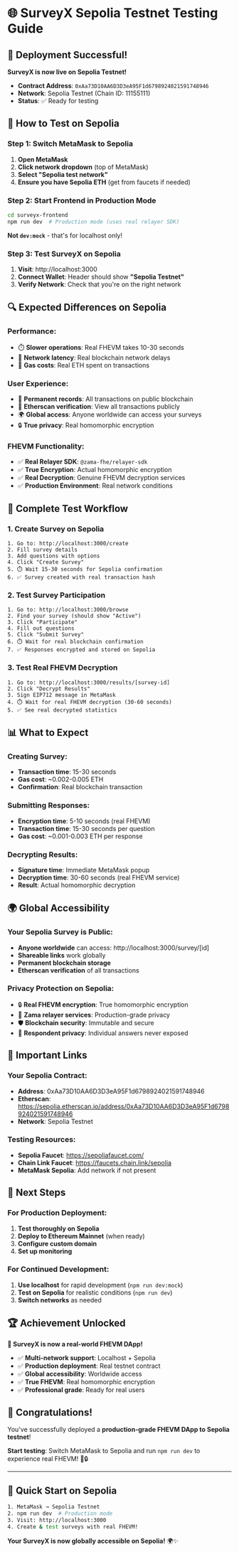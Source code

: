 # 🌐 SurveyX Sepolia Testnet Testing Guide

## 🎉 Deployment Successful!

**SurveyX is now live on Sepolia Testnet!**

- **Contract Address**: `0xAa73D10AA6D3D3eA95F1d6798924021591748946`
- **Network**: Sepolia Testnet (Chain ID: 11155111)
- **Status**: ✅ Ready for testing

## 🚀 How to Test on Sepolia

### Step 1: Switch MetaMask to Sepolia
1. **Open MetaMask**
2. **Click network dropdown** (top of MetaMask)
3. **Select "Sepolia test network"**
4. **Ensure you have Sepolia ETH** (get from faucets if needed)

### Step 2: Start Frontend in Production Mode
```bash
cd surveyx-frontend
npm run dev  # Production mode (uses real relayer SDK)
```

**Not `dev:mock`** - that's for localhost only!

### Step 3: Test SurveyX on Sepolia
1. **Visit**: http://localhost:3000
2. **Connect Wallet**: Header should show **"Sepolia Testnet"**
3. **Verify Network**: Check that you're on the right network

## 🔍 Expected Differences on Sepolia

### **Performance**:
- ⏱️ **Slower operations**: Real FHEVM takes 10-30 seconds
- 📶 **Network latency**: Real blockchain network delays
- 💸 **Gas costs**: Real ETH spent on transactions

### **User Experience**:
- 🔗 **Permanent records**: All transactions on public blockchain
- 📱 **Etherscan verification**: View all transactions publicly
- 🌍 **Global access**: Anyone worldwide can access your surveys
- 🔒 **True privacy**: Real homomorphic encryption

### **FHEVM Functionality**:
- ✅ **Real Relayer SDK**: `@zama-fhe/relayer-sdk`
- ✅ **True Encryption**: Actual homomorphic encryption
- ✅ **Real Decryption**: Genuine FHEVM decryption services
- ✅ **Production Environment**: Real network conditions

## 🧪 Complete Test Workflow

### **1. Create Survey on Sepolia**
```
1. Go to: http://localhost:3000/create
2. Fill survey details
3. Add questions with options
4. Click "Create Survey"
5. ⏱️ Wait 15-30 seconds for Sepolia confirmation
6. ✅ Survey created with real transaction hash
```

### **2. Test Survey Participation**
```
1. Go to: http://localhost:3000/browse
2. Find your survey (should show "Active")
3. Click "Participate"
4. Fill out questions
5. Click "Submit Survey"
6. ⏱️ Wait for real blockchain confirmation
7. ✅ Responses encrypted and stored on Sepolia
```

### **3. Test Real FHEVM Decryption**
```
1. Go to: http://localhost:3000/results/[survey-id]
2. Click "Decrypt Results"
3. Sign EIP712 message in MetaMask
4. ⏱️ Wait for real FHEVM decryption (30-60 seconds)
5. ✅ See real decrypted statistics
```

## 📊 What to Expect

### **Creating Survey**:
- **Transaction time**: 15-30 seconds
- **Gas cost**: ~0.002-0.005 ETH
- **Confirmation**: Real blockchain transaction

### **Submitting Responses**:
- **Encryption time**: 5-10 seconds (real FHEVM)
- **Transaction time**: 15-30 seconds per question
- **Gas cost**: ~0.001-0.003 ETH per response

### **Decrypting Results**:
- **Signature time**: Immediate MetaMask popup
- **Decryption time**: 30-60 seconds (real FHEVM service)
- **Result**: Actual homomorphic decryption

## 🌍 Global Accessibility

### **Your Sepolia Survey is Public**:
- **Anyone worldwide** can access: http://localhost:3000/survey/[id]
- **Shareable links** work globally
- **Permanent blockchain storage**
- **Etherscan verification** of all transactions

### **Privacy Protection on Sepolia**:
- 🔒 **Real FHEVM encryption**: True homomorphic encryption
- 🔐 **Zama relayer services**: Production-grade privacy
- 🛡️ **Blockchain security**: Immutable and secure
- 👤 **Respondent privacy**: Individual answers never exposed

## 🔗 Important Links

### **Your Sepolia Contract**:
- **Address**: 0xAa73D10AA6D3D3eA95F1d6798924021591748946
- **Etherscan**: https://sepolia.etherscan.io/address/0xAa73D10AA6D3D3eA95F1d6798924021591748946
- **Network**: Sepolia Testnet

### **Testing Resources**:
- **Sepolia Faucet**: https://sepoliafaucet.com/
- **Chain Link Faucet**: https://faucets.chain.link/sepolia
- **MetaMask Sepolia**: Add network if not present

## 🎯 Next Steps

### **For Production Deployment**:
1. **Test thoroughly on Sepolia**
2. **Deploy to Ethereum Mainnet** (when ready)
3. **Configure custom domain**
4. **Set up monitoring**

### **For Continued Development**:
1. **Use localhost** for rapid development (`npm run dev:mock`)
2. **Test on Sepolia** for realistic conditions (`npm run dev`)
3. **Switch networks** as needed

## 🏆 Achievement Unlocked

**🌟 SurveyX is now a real-world FHEVM DApp!**

- ✅ **Multi-network support**: Localhost + Sepolia
- ✅ **Production deployment**: Real testnet contract
- ✅ **Global accessibility**: Worldwide access
- ✅ **True FHEVM**: Real homomorphic encryption
- ✅ **Professional grade**: Ready for real users

## 🎊 Congratulations!

You've successfully deployed a **production-grade FHEVM DApp to Sepolia testnet**!

**Start testing**: Switch MetaMask to Sepolia and run `npm run dev` to experience real FHEVM! 🚀🔒

---

## 📱 Quick Start on Sepolia

```bash
1. MetaMask → Sepolia Testnet
2. npm run dev  # Production mode
3. Visit: http://localhost:3000
4. Create & test surveys with real FHEVM!
```

**Your SurveyX is now globally accessible on Sepolia!** 🌍✨

